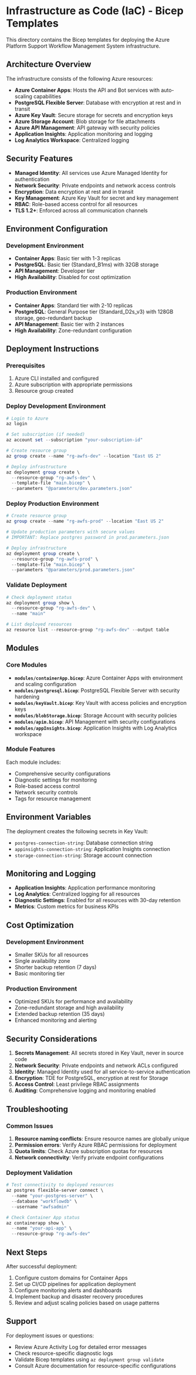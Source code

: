 # Infrastructure as Code (IaC) - Bicep Templates

This directory contains the Bicep templates for deploying the Azure Platform Support Workflow Management System infrastructure.

## Architecture Overview

The infrastructure consists of the following Azure resources:

- **Azure Container Apps**: Hosts the API and Bot services with auto-scaling capabilities
- **PostgreSQL Flexible Server**: Database with encryption at rest and in transit
- **Azure Key Vault**: Secure storage for secrets and encryption keys
- **Azure Storage Account**: Blob storage for file attachments
- **Azure API Management**: API gateway with security policies
- **Application Insights**: Application monitoring and logging
- **Log Analytics Workspace**: Centralized logging

## Security Features

- **Managed Identity**: All services use Azure Managed Identity for authentication
- **Network Security**: Private endpoints and network access controls
- **Encryption**: Data encryption at rest and in transit
- **Key Management**: Azure Key Vault for secret and key management
- **RBAC**: Role-based access control for all resources
- **TLS 1.2+**: Enforced across all communication channels

## Environment Configuration

### Development Environment

- **Container Apps**: Basic tier with 1-3 replicas
- **PostgreSQL**: Basic tier (Standard_B1ms) with 32GB storage
- **API Management**: Developer tier
- **High Availability**: Disabled for cost optimization

### Production Environment

- **Container Apps**: Standard tier with 2-10 replicas
- **PostgreSQL**: General Purpose tier (Standard_D2s_v3) with 128GB storage, geo-redundant backup
- **API Management**: Basic tier with 2 instances
- **High Availability**: Zone-redundant configuration

## Deployment Instructions

### Prerequisites

1. Azure CLI installed and configured
2. Azure subscription with appropriate permissions
3. Resource group created

### Deploy Development Environment

```powershell
# Login to Azure
az login

# Set subscription (if needed)
az account set --subscription "your-subscription-id"

# Create resource group
az group create --name "rg-awfs-dev" --location "East US 2"

# Deploy infrastructure
az deployment group create \
  --resource-group "rg-awfs-dev" \
  --template-file "main.bicep" \
  --parameters "@parameters/dev.parameters.json"
```

### Deploy Production Environment

```powershell
# Create resource group
az group create --name "rg-awfs-prod" --location "East US 2"

# Update production parameters with secure values
# IMPORTANT: Replace postgres password in prod.parameters.json

# Deploy infrastructure
az deployment group create \
  --resource-group "rg-awfs-prod" \
  --template-file "main.bicep" \
  --parameters "@parameters/prod.parameters.json"
```

### Validate Deployment

```powershell
# Check deployment status
az deployment group show \
  --resource-group "rg-awfs-dev" \
  --name "main"

# List deployed resources
az resource list --resource-group "rg-awfs-dev" --output table
```

## Modules

### Core Modules

- **`modules/containerApp.bicep`**: Azure Container Apps with environment and scaling configuration
- **`modules/postgresql.bicep`**: PostgreSQL Flexible Server with security hardening
- **`modules/keyVault.bicep`**: Key Vault with access policies and encryption keys
- **`modules/blobStorage.bicep`**: Storage Account with security policies
- **`modules/apim.bicep`**: API Management with security configurations
- **`modules/appInsights.bicep`**: Application Insights with Log Analytics workspace

### Module Features

Each module includes:

- Comprehensive security configurations
- Diagnostic settings for monitoring
- Role-based access control
- Network security controls
- Tags for resource management

## Environment Variables

The deployment creates the following secrets in Key Vault:

- `postgres-connection-string`: Database connection string
- `appinsights-connection-string`: Application Insights connection
- `storage-connection-string`: Storage account connection

## Monitoring and Logging

- **Application Insights**: Application performance monitoring
- **Log Analytics**: Centralized logging for all resources
- **Diagnostic Settings**: Enabled for all resources with 30-day retention
- **Metrics**: Custom metrics for business KPIs

## Cost Optimization

### Development Environment

- Smaller SKUs for all resources
- Single availability zone
- Shorter backup retention (7 days)
- Basic monitoring tier

### Production Environment

- Optimized SKUs for performance and availability
- Zone-redundant storage and high availability
- Extended backup retention (35 days)
- Enhanced monitoring and alerting

## Security Considerations

1. **Secrets Management**: All secrets stored in Key Vault, never in source code
2. **Network Security**: Private endpoints and network ACLs configured
3. **Identity**: Managed Identity used for all service-to-service authentication
4. **Encryption**: TDE for PostgreSQL, encryption at rest for Storage
5. **Access Control**: Least privilege RBAC assignments
6. **Auditing**: Comprehensive logging and monitoring enabled

## Troubleshooting

### Common Issues

1. **Resource naming conflicts**: Ensure resource names are globally unique
2. **Permission errors**: Verify Azure RBAC permissions for deployment
3. **Quota limits**: Check Azure subscription quotas for resources
4. **Network connectivity**: Verify private endpoint configurations

### Deployment Validation

```powershell
# Test connectivity to deployed resources
az postgres flexible-server connect \
  --name "your-postgres-server" \
  --database "workflowdb" \
  --username "awfsadmin"

# Check Container App status
az containerapp show \
  --name "your-api-app" \
  --resource-group "rg-awfs-dev"
```

## Next Steps

After successful deployment:

1. Configure custom domains for Container Apps
2. Set up CI/CD pipelines for application deployment
3. Configure monitoring alerts and dashboards
4. Implement backup and disaster recovery procedures
5. Review and adjust scaling policies based on usage patterns

## Support

For deployment issues or questions:

- Review Azure Activity Log for detailed error messages
- Check resource-specific diagnostic logs
- Validate Bicep templates using `az deployment group validate`
- Consult Azure documentation for resource-specific configurations

